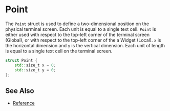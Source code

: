 # Point

The `Point` struct is used to define a two-dimensional position on the physical
terminal screen. Each unit is equal to a single text cell. `Point` is either
used with respect to the top-left corner of the terminal screen (Global), or
with respect to the top-left corner of the a Widget (Local). `x` is the
horizontal dimension and `y` is the vertical dimension. Each unit of length is
equal to a single text cell on the terminal screen.

```cpp
struct Point {
    std::size_t x = 0;
    std::size_t y = 0;
};
```

## See Also

- [Reference](https://animber-coder.github.io/CPPurses/structcppurses_1_1Point.html)
